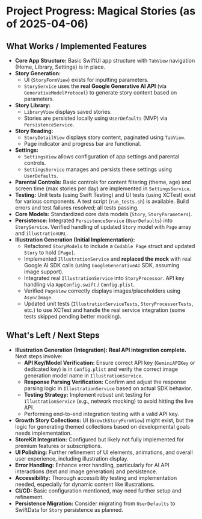 # Project Progress: Magical Stories (as of 2025-04-06)

## What Works / Implemented Features

-   **Core App Structure:** Basic SwiftUI app structure with `TabView` navigation (Home, Library, Settings) is in place.
-   **Story Generation:**
    -   UI (`StoryFormView`) exists for inputting parameters.
    -   `StoryService` uses the **real Google Generative AI API** (via `GenerativeModelProtocol`) to generate story content based on parameters.
-   **Story Library:**
    -   `LibraryView` displays saved stories.
    -   Stories are persisted locally using `UserDefaults` (MVP) via `PersistenceService`.
-   **Story Reading:**
    -   `StoryDetailView` displays story content, paginated using `TabView`.
    -   Page indicator and progress bar are functional.
-   **Settings:**
    -   `SettingsView` allows configuration of app settings and parental controls.
    -   `SettingsService` manages and persists these settings using `UserDefaults`.
-   **Parental Controls:** Basic controls for content filtering (theme, age) and screen time (max stories per day) are implemented in `SettingsService`.
-   **Testing:** Unit tests (using Swift Testing) and UI tests (using XCTest) exist for various components. A test script (`run_tests.sh`) is available. Build errors and test failures resolved; all tests passing.
-   **Core Models:** Standardized core data models (`Story`, `StoryParameters`).
-   **Persistence:** Integrated `PersistenceService` (`UserDefaults`) into `StoryService`. Verified handling of updated `Story` model with `Page` array and `illustrationURL`.
-   **Illustration Generation (Initial Implementation):**
    *   Refactored `StoryModels` to include a `Codable Page` struct and updated `Story` to hold `[Page]`.
    *   Implemented `IllustrationService` and **replaced the mock** with real Google AI SDK calls (using `GoogleGenerativeAI` SDK, assuming image support).
    *   Integrated real `IllustrationService` into `StoryProcessor`. API key handling via `AppConfig.swift` / `Config.plist`.
    *   Verified `PageView` correctly displays images/placeholders using `AsyncImage`.
    *   Updated unit tests (`IllustrationServiceTests`, `StoryProcessorTests`, etc.) to use XCTest and handle the real service integration (some tests skipped pending better mocking).

## What's Left / Next Steps

-   **Illustration Generation (Integration):** **Real API integration complete.** Next steps involve:
    *   **API Key/Model Verification:** Ensure correct API key (`GeminiAPIKey` or dedicated key) is in `Config.plist` and verify the correct image generation model name in `IllustrationService`.
    *   **Response Parsing Verification:** Confirm and adjust the response parsing logic in `IllustrationService` based on actual SDK behavior.
    *   **Testing Strategy:** Implement robust unit testing for `IllustrationService` (e.g., network mocking) to avoid hitting the live API.
    *   Performing end-to-end integration testing with a valid API key.
-   **Growth Story Collections:** UI (`GrowthStoryFormView`) might exist, but the logic for generating themed collections based on developmental goals needs implementation.
-   **StoreKit Integration:** Configured but likely not fully implemented for premium features or subscriptions.
-   **UI Polishing:** Further refinement of UI elements, animations, and overall user experience, including illustration display.
-   **Error Handling:** Enhance error handling, particularly for AI API interactions (text and image generation) and persistence.
-   **Accessibility:** Thorough accessibility testing and implementation needed, especially for dynamic content like illustrations.
-   **CI/CD:** Basic configuration mentioned, may need further setup and refinement.
-   **Persistence Migration:** Consider migrating from `UserDefaults` to SwiftData for `Story` persistence as planned.
